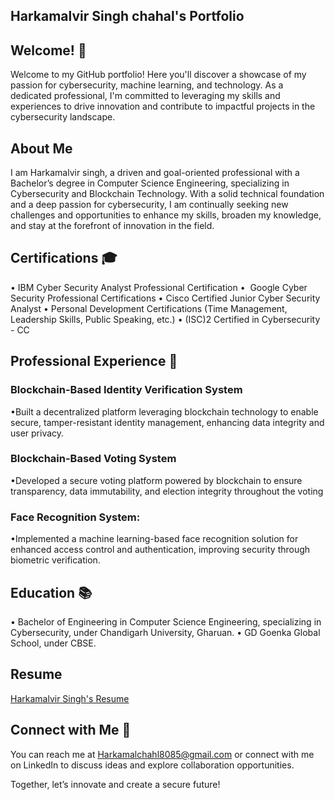 <h2> Harkamalvir Singh chahal's Portfolio </h2>

## Welcome! 👋

Welcome to my GitHub portfolio! Here you'll discover a showcase of my passion for cybersecurity, machine learning, and technology. As a dedicated professional, I'm committed to leveraging my skills and experiences to drive innovation and contribute to impactful projects in the cybersecurity landscape.

## About Me 

I am Harkamalvir singh, a driven and goal-oriented professional with a Bachelor’s degree in Computer Science Engineering, specializing in Cybersecurity and Blockchain Technology. With a solid technical foundation and a deep passion for cybersecurity, I am continually seeking new challenges and opportunities to enhance my skills, broaden my knowledge, and stay at the forefront of innovation in the field.

## Certifications 🎓

•⁠  ⁠IBM Cyber Security Analyst Professional Certification
•⁠ ⁠ Google Cyber Security Professional Certifications
•⁠  ⁠Cisco Certified Junior Cyber Security Analyst
•⁠  ⁠Personal Development Certifications (Time Management, Leadership Skills, Public Speaking, etc.)
•⁠  ⁠(ISC)2 Certified in Cybersecurity - CC

## Professional Experience 💼

### Blockchain-Based Identity Verification System
•⁠Built a decentralized platform leveraging blockchain technology to enable secure, tamper-resistant identity management, enhancing data integrity and user privacy.

### ⁠Blockchain-Based Voting System
•⁠Developed a secure voting platform powered by blockchain to ensure transparency, data immutability, and election integrity throughout the voting

### ⁠Face Recognition System:
•⁠Implemented a machine learning-based face recognition solution for enhanced access control and authentication, improving security through biometric verification.

## Education 📚

•⁠  ⁠Bachelor of Engineering in Computer Science Engineering, specializing in Cybersecurity, under Chandigarh University, Gharuan.
•⁠  ⁠GD Goenka Global School, under CBSE.

## Resume
[Harkamalvir Singh's Resume](https://drive.google.com/file/d/1mOKTr51NOQW-caENRXinzTf6mx8BrAQx/view)


## Connect with Me 📧

You can reach me at Harkamalchahl8085@gmail.com or connect with me on LinkedIn to discuss ideas and explore collaboration opportunities.

Together, let’s innovate and create a secure future!
